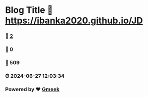 # Blog Title :link: https://ibanka2020.github.io/JD 
### :page_facing_up: [2](https://ibanka2020.github.io/JD/tag.html) 
### :speech_balloon: 0 
### :hibiscus: 509 
### :alarm_clock: 2024-06-27 12:03:34 
### Powered by :heart: [Gmeek](https://github.com/Meekdai/Gmeek)
